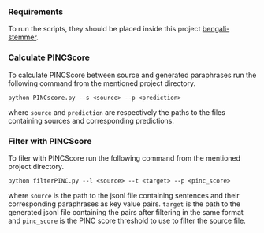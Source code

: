 ### Requirements
To run the scripts, they should be placed inside this project [bengali-stemmer](https://github.com/banglakit/bengali-stemmer).
### Calculate PINCScore

To calculate PINCScore between source and generated paraphrases run the following command from the mentioned project directory.

```
python PINCscore.py --s <source> --p <prediction>
```

where `source` and `prediction` are respectively the paths to the files containing sources and corresponding predictions.

### Filter with PINCScore

To filer with PINCScore run the following command from the mentioned project directory.

```
python filterPINC.py --l <source> --t <target> --p <pinc_score>
```

where `source` is the path to the jsonl file containing sentences and their corresponding paraphrases as key value pairs. `target` is the path to the generated jsonl file containing the pairs after filtering in the same format and `pinc_score` is the PINC score threshold to use to filter the source file.
